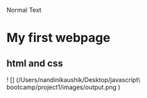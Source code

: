 Normal Text

# My first webpage
## html and css
! [] (/Users/nandinikaushik/Desktop/javascript\ bootcamp/project1/images/output.png )

